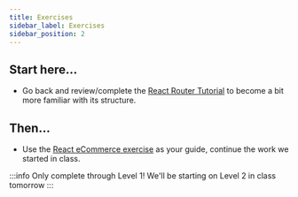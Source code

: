 ```yaml
---
title: Exercises
sidebar_label: Exercises
sidebar_position: 2
---
```


<!-- markdownlint-disable no-inline-html no-trailing-punctuation -->

## Start here...

- Go back and review/complete the [React Router Tutorial](https://reactrouter.com/en/main/start/tutorial) to become a bit more familiar with its structure.

## Then...

- Use the [React eCommerce exercise](/docs/exercises/react-ecommerce/) as your guide, continue the work we started in class.

:::info
Only complete through Level 1! We'll be starting on Level 2 in class tomorrow
:::